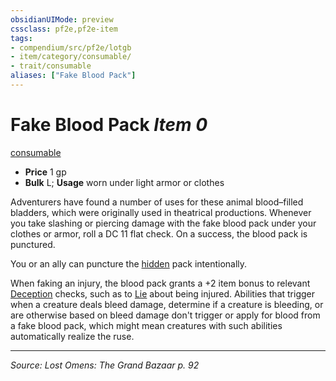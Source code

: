 ```yaml
---
obsidianUIMode: preview
cssclass: pf2e,pf2e-item
tags:
- compendium/src/pf2e/lotgb
- item/category/consumable/
- trait/consumable
aliases: ["Fake Blood Pack"]
---
```

# Fake Blood Pack *Item 0*  
[consumable](consumable.md "Consumable Item Trait")  

- **Price** 1 gp
- **Bulk** L; **Usage** worn under light armor or clothes

Adventurers have found a number of uses for these animal blood–filled bladders, which were originally used in theatrical productions. Whenever you take slashing or piercing damage with the fake blood pack under your clothes or armor, roll a DC 11 flat check. On a success, the blood pack is punctured.

You or an ally can puncture the [hidden](conditions.md#Hidden) pack intentionally.

When faking an injury, the blood pack grants a +2 item bonus to relevant [Deception](skills.md#Deception) checks, such as to [Lie](lie.md) about being injured. Abilities that trigger when a creature deals bleed damage, determine if a creature is bleeding, or are otherwise based on bleed damage don't trigger or apply for blood from a fake blood pack, which might mean creatures with such abilities automatically realize the ruse.


---
*Source: Lost Omens: The Grand Bazaar p. 92*